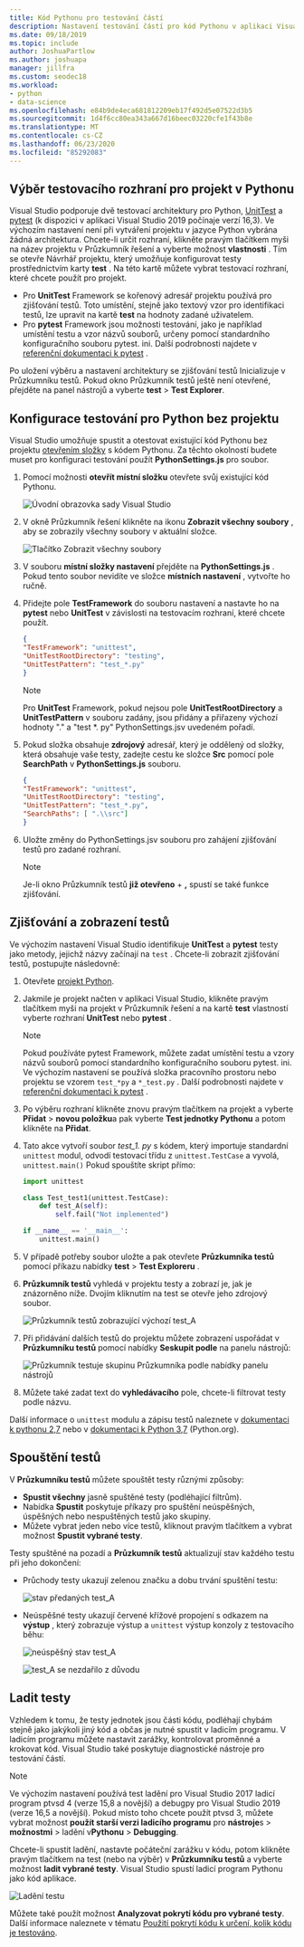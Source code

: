 ```yaml
---
title: Kód Pythonu pro testování částí
description: Nastavení testování částí pro kód Pythonu v aplikaci Visual Studio plně využívá funkce Průzkumníka testů pro zjišťování, spouštění a ladění testů.
ms.date: 09/18/2019
ms.topic: include
author: JoshuaPartlow
ms.author: joshuapa
manager: jillfra
ms.custom: seodec18
ms.workload:
- python
- data-science
ms.openlocfilehash: e84b9de4eca681812209eb17f492d5e07522d3b5
ms.sourcegitcommit: 1d4f6cc80ea343a667d16beec03220cfe1f43b8e
ms.translationtype: MT
ms.contentlocale: cs-CZ
ms.lasthandoff: 06/23/2020
ms.locfileid: "85292083"
---
```

## <a name="select-the-test-framework-for-a-python-project"></a>Výběr testovacího rozhraní pro projekt v Pythonu

Visual Studio podporuje dvě testovací architektury pro Python, [UnitTest](https://docs.python.org/3/library/unittest.html) a [pytest](https://pytest.org/en/latest/) (k dispozici v aplikaci Visual Studio 2019 počínaje verzí 16,3). Ve výchozím nastavení není při vytváření projektu v jazyce Python vybrána žádná architektura. Chcete-li určit rozhraní, klikněte pravým tlačítkem myši na název projektu v Průzkumník řešení a vyberte možnost **vlastnosti** . Tím se otevře Návrhář projektu, který umožňuje konfigurovat testy prostřednictvím karty **test** . Na této kartě můžete vybrat testovací rozhraní, které chcete použít pro projekt. 

* Pro **UnitTest** Framework se kořenový adresář projektu používá pro zjišťování testů. Toto umístění, stejně jako textový vzor pro identifikaci testů, lze upravit na kartě **test** na hodnoty zadané uživatelem.
* Pro **pytest** Framework jsou možnosti testování, jako je například umístění testu a vzor názvů souborů, určeny pomocí standardního konfiguračního souboru pytest. ini. Další podrobnosti najdete v [referenční dokumentaci k pytest](https://docs.pytest.org/en/latest/reference.html#ini-options-ref) .

Po uložení výběru a nastavení architektury se zjišťování testů Inicializuje v Průzkumníku testů. Pokud okno Průzkumník testů ještě není otevřené, přejděte na panel nástrojů a vyberte **test**  >  **Test Explorer**.

## <a name="configure-testing-for-python-without-a-project"></a>Konfigurace testování pro Python bez projektu
Visual Studio umožňuje spustit a otestovat existující kód Pythonu bez projektu [otevřením složky](../../quickstart-05-python-visual-studio-open-folder.md) s kódem Pythonu. Za těchto okolností budete muset pro konfiguraci testování použít **PythonSettings.js** pro soubor. 
1. Pomocí možnosti **otevřít místní složku** otevřete svůj existující kód Pythonu. 

   ![Úvodní obrazovka sady Visual Studio](../../media/quickstart-open-folder/01-open-local-folder.png)

1. V okně Průzkumník řešení klikněte na ikonu **Zobrazit všechny soubory** , aby se zobrazily všechny soubory v aktuální složce.

   ![Tlačítko Zobrazit všechny soubory](../../media/unit-test-show-files.png)

1. V souboru **místní složky nastavení** přejděte na **PythonSettings.js** . Pokud tento soubor nevidíte ve složce **místních nastavení** , vytvořte ho ručně.
   
1. Přidejte pole **TestFramework** do souboru nastavení a nastavte ho na **pytest** nebo **UnitTest** v závislosti na testovacím rozhraní, které chcete použít.

    ```json
    {
    "TestFramework": "unittest",
    "UnitTestRootDirectory": "testing",
    "UnitTestPattern": "test_*.py"
    }
    ```

    > [!Note]
    > Pro **UnitTest** Framework, pokud nejsou pole **UnitTestRootDirectory** a **UnitTestPattern** v souboru zadány, jsou přidány a přiřazeny výchozí hodnoty "." a "test *. py" PythonSettings.jsv uvedeném pořadí.

1. Pokud složka obsahuje **zdrojový** adresář, který je oddělený od složky, která obsahuje vaše testy, zadejte cestu ke složce **Src** pomocí pole **SearchPath** v **PythonSettings.js** souboru.

    ```json
    {
    "TestFramework": "unittest",
    "UnitTestRootDirectory": "testing",
    "UnitTestPattern": "test_*.py",
    "SearchPaths": [ ".\\src"]
    }
    ```

1. Uložte změny do PythonSettings.jsv souboru pro zahájení zjišťování testů pro zadané rozhraní. 
   > [!Note]
   > Je-li okno Průzkumník testů **již otevřeno**  +  **,** spustí se také funkce zjišťování.

## <a name="discover-and-view-tests"></a>Zjišťování a zobrazení testů

Ve výchozím nastavení Visual Studio identifikuje **UnitTest** a **pytest** testy jako metody, jejichž názvy začínají na `test` . Chcete-li zobrazit zjišťování testů, postupujte následovně:

1. Otevřete [projekt Python](../../managing-python-projects-in-visual-studio.md).

1. Jakmile je projekt načten v aplikaci Visual Studio, klikněte pravým tlačítkem myši na projekt v Průzkumník řešení a na kartě **test** vlastností vyberte rozhraní **UnitTest** nebo **pytest** .
   > [!Note]
   > Pokud používáte pytest Framework, můžete zadat umístění testu a vzory názvů souborů pomocí standardního konfiguračního souboru pytest. ini. Ve výchozím nastavení se používá složka pracovního prostoru nebo projektu se vzorem `test_*py` a `*_test.py` . Další podrobnosti najdete v [referenční dokumentaci k pytest](https://docs.pytest.org/en/latest/reference.html#ini-options-ref) .

1. Po výběru rozhraní klikněte znovu pravým tlačítkem na projekt a vyberte **Přidat**  >  **novou položku**a pak vyberte **Test jednotky Pythonu** a potom klikněte na **Přidat**.

1. Tato akce vytvoří soubor *test_1. py* s kódem, který importuje standardní `unittest` modul, odvodí testovací třídu z `unittest.TestCase` a vyvolá, `unittest.main()` Pokud spouštíte skript přímo:

    ```python
    import unittest

    class Test_test1(unittest.TestCase):
        def test_A(self):
            self.fail("Not implemented")

    if __name__ == '__main__':
        unittest.main()
    ```

1. V případě potřeby soubor uložte a pak otevřete **Průzkumníka testů** pomocí příkazu nabídky **test**  >  **Test Exploreru** .

1. **Průzkumník testů** vyhledá v projektu testy a zobrazí je, jak je znázorněno níže. Dvojím kliknutím na test se otevře jeho zdrojový soubor.

    ![Průzkumník testů zobrazující výchozí test_A](../../media/unit-test-a-2.png) 

1. Při přidávání dalších testů do projektu můžete zobrazení uspořádat v **Průzkumníku testů** pomocí nabídky **Seskupit podle** na panelu nástrojů:

    ![Průzkumník testuje skupinu Průzkumníka podle nabídky panelu nástrojů](../../media/unit-test-group-menu-2.png) 

1. Můžete také zadat text do **vyhledávacího** pole, chcete-li filtrovat testy podle názvu.

Další informace o `unittest` modulu a zápisu testů naleznete v [dokumentaci k pythonu 2,7](https://docs.python.org/2/library/unittest.html) nebo v [dokumentaci k Python 3,7](https://docs.python.org/3/library/unittest.html) (Python.org).

## <a name="run-tests"></a>Spouštění testů

V **Průzkumníku testů** můžete spouštět testy různými způsoby:

- **Spustit všechny** jasně spuštěné testy (podléhající filtrům).
- Nabídka **Spustit** poskytuje příkazy pro spuštění neúspěšných, úspěšných nebo nespuštěných testů jako skupiny.
- Můžete vybrat jeden nebo více testů, kliknout pravým tlačítkem a vybrat možnost **Spustit vybrané testy**.

Testy spuštěné na pozadí a **Průzkumník testů** aktualizují stav každého testu při jeho dokončení:

- Průchody testy ukazují zelenou značku a dobu trvání spuštění testu:

    ![stav předaných test_A](../../media/unit-test-A-pass.png)

- Neúspěšné testy ukazují červené křížové propojení s odkazem na **výstup** , který zobrazuje výstup a `unittest` výstup konzoly z testovacího běhu:

    ![neúspěšný stav test_A](../../media/unit-test-A-fail.png)

    ![test_A se nezdařilo z důvodu](../../media/unit-test-A-fail-reason.png)

## <a name="debug-tests"></a>Ladit testy

Vzhledem k tomu, že testy jednotek jsou části kódu, podléhají chybám stejně jako jakýkoli jiný kód a občas je nutné spustit v ladicím programu. V ladicím programu můžete nastavit zarážky, kontrolovat proměnné a krokovat kód. Visual Studio také poskytuje diagnostické nástroje pro testování částí.

> [!Note]
> Ve výchozím nastavení používá test ladění pro Visual Studio 2017 ladicí program ptvsd 4 (verze 15,8 a novější) a debugpy pro Visual Studio 2019 (verze 16,5 a novější). Pokud místo toho chcete použít ptvsd 3, můžete vybrat možnost **použít starší verzi ladicího programu** pro **nástroje**s  >  **možnostmi**  >  ladění v**Pythonu**  >  **Debugging**. 

Chcete-li spustit ladění, nastavte počáteční zarážku v kódu, potom klikněte pravým tlačítkem na test (nebo na výběr) v **Průzkumníku testů** a vyberte možnost **ladit vybrané testy**. Visual Studio spustí ladicí program Pythonu jako kód aplikace.

![Ladění testu](../../media/unit-test-debugging.png)

Můžete také použít možnost **Analyzovat pokrytí kódu pro vybrané testy**. Další informace naleznete v tématu [Použití pokrytí kódu k určení, kolik kódu je testováno](../../../test/using-code-coverage-to-determine-how-much-code-is-being-tested.md).
